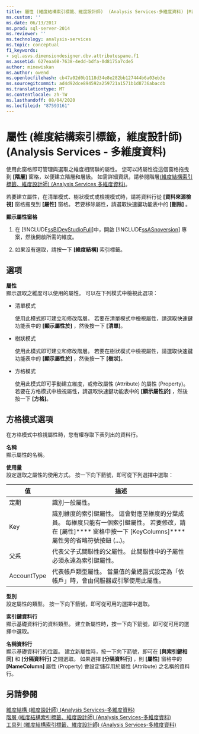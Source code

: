 ```yaml
---
title: 屬性 (維度結構索引標籤、維度設計師)  (Analysis Services-多維度資料) |Microsoft Docs
ms.custom: ''
ms.date: 06/13/2017
ms.prod: sql-server-2014
ms.reviewer: ''
ms.technology: analysis-services
ms.topic: conceptual
f1_keywords:
- sql.asvs.dimensiondesigner.dbv.attributespane.f1
ms.assetid: 627eaa08-7638-4edd-bdfa-0d8175a7cde5
author: minewiskan
ms.author: owend
ms.openlocfilehash: cb47a02d0b1118d34e8e282bb127444b6a03eb3e
ms.sourcegitcommit: ad4d92dce894592a259721a1571b1d8736abacdb
ms.translationtype: MT
ms.contentlocale: zh-TW
ms.lasthandoff: 08/04/2020
ms.locfileid: "87593161"
---
```

# <a name="attributes-dimension-structure-tab-dimension-designer-analysis-services---multidimensional-data"></a>屬性 (維度結構索引標籤，維度設計師) (Analysis Services - 多維度資料)
  使用此窗格即可管理與選取之維度相關聯的屬性。 您可以將屬性從這個窗格拖曳到 **[階層]** 窗格，以便建立階層和層級。 如需詳細資訊，請參閱階層[&#40;維度結構索引標籤、維度設計師&#41; &#40;Analysis Services 多維度資料&#41;](hierarchies-dimension-designer-analysis-services-multidimensional-data.md)。  
  
 若要建立屬性，在清單模式、樹狀模式或檢視模式時，請將資料行從 **[資料來源檢視]** 窗格拖曳到 **[屬性]** 窗格。 若要移除屬性，請選取快速鍵功能表中的 **[刪除]** 。  
  
 **顯示屬性窗格**  
  
1.  在 [!INCLUDE[ssBIDevStudioFull](../includes/ssbidevstudiofull-md.md)]中，開啟 [!INCLUDE[ssASnoversion](../includes/ssasnoversion-md.md)] 專案，然後開啟所需的維度。  
  
2.  如果沒有選取，請按一下 **[維度結構]** 索引標籤。  
  
## <a name="options"></a>選項  
 **屬性**  
 顯示選取之維度可以使用的屬性。 可以在下列模式中檢視此選項：  
  
-   清單模式  
  
     使用此模式即可建立和修改階層。 若要在清單模式中檢視屬性，請選取快速鍵功能表中的 **[顯示屬性於]** ，然後按一下 **[清單]**。  
  
-   樹狀模式  
  
     使用此模式即可建立和修改階層。 若要在樹狀模式中檢視屬性，請選取快速鍵功能表中的 **[顯示屬性於]** ，然後按一下 **[樹狀]**。  
  
-   方格模式  
  
     使用此模式即可手動建立維度，或修改屬性 (Attribute) 的屬性 (Property)。 若要在方格模式中檢視屬性，請選取快速鍵功能表中的 **[顯示屬性於]** ，然後按一下 **[方格]**。  
  
## <a name="grid-mode-options"></a>方格模式選項  
 在方格模式中檢視屬性時，您有權存取下表列出的資料行。  
  
 **名稱**  
 顯示屬性的名稱。  
  
 **使用量**  
 設定選取之屬性的使用方式。 按一下向下箭號，即可從下列選擇中選取：  
  
|值|描述|  
|-----------|-----------------|  
|定期|識別一般屬性。|  
|Key|識別維度的索引鍵屬性。 這會對應至維度的分葉成員。 每維度只能有一個索引鍵屬性。 若要修改，請在 [屬性]**** 窗格中按一下 [KeyColumns]**** 屬性旁的省略符號按鈕 (**...**)。|  
|父系|代表父子式關聯性的父屬性。 此關聯性中的子屬性必須永遠為索引鍵屬性。|  
|AccountType|代表帳戶類型屬性。 當量值的彙總函式設定為「依帳戶」時，會由伺服器或引擎使用此屬性。|  
  
 **型別**  
 設定屬性的類型。 按一下向下箭號，即可從可用的選擇中選取。  
  
 **索引鍵資料行**  
 顯示基礎資料行的資料類型。 建立新屬性時，按一下向下箭號，即可從可用的選擇中選取。  
  
 **名稱資料行**  
 顯示基礎資料行的位置。 建立新屬性時，按一下向下箭號，即可在 **[與索引鍵相同]** 和 **[分隔資料行]** 之間選取。 如果選擇 **[分隔資料行]** ，則 **[屬性]** 窗格中的 **[NameColumn]** 屬性 (Property) 會設定儲存用於屬性 (Attribute) 之名稱的資料行。  
  
## <a name="see-also"></a>另請參閱  
 [維度結構 &#40;維度設計師&#41; &#40;Analysis Services-多維度資料&#41;](dimension-structure-dimension-designer-analysis-services-multidimensional-data.md)   
 [階層 &#40;維度結構索引標籤、維度設計師&#41; &#40;Analysis Services-多維度資料&#41;](hierarchies-dimension-designer-analysis-services-multidimensional-data.md)   
 [工具列 &#40;維度結構索引標籤、維度設計師&#41; &#40;Analysis Services-多維度資料&#41;](toolbar-dimension-structure-designer-analysis-services-multidimensional-data.md)  
  
  
